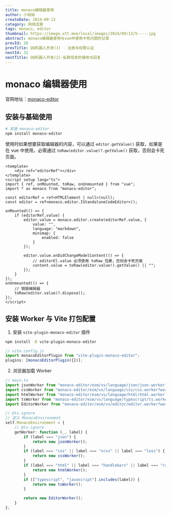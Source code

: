 ```yaml
---
title: monaco编辑器使用
author: 小恸恸
createDate: 2024-09-13
category: 网络互联
tags: monaco, editor
thumbnail: https://image.xtt.moe/local/images/2024/09/13/5----.jpg
abstract: monaco编辑器使用与vue中使用卡死问题的记录
prevId: 28
prevTitle: QQ机器人开发(1) - 注册与权限认证
nextId: 31
nextTitle: QQ机器人开发(2)-私聊信息的接收与回复
---
```


# monaco 编辑器使用

官网地址：[monaco-editor](https://microsoft.github.io/monaco-editor/)

## 安装与基础使用

```bash
# 安装 monaco-editor
npm install monaco-editor
```

使用时如果想要获取编辑器的内容，可以通过 `editor.getValue()` 获取，如果是在 vue 中使用，必需通过 `toRaw(editor.value)?.getValue()` 获取，否则会卡死页面。

```vue
<template>
	<div ref="editorRef"></div>
</template>
<script setup lang="ts">
import { ref, onMounted, toRaw, onUnmounted } from "vue";
import * as monaco from "monaco-editor";

const editorRef = ref<HTMLElement | null>(null);
const editor = ref<monaco.editor.IStandaloneCodeEditor>();

onMounted(() => {
	if (editorRef.value) {
		editor.value = monaco.editor.create(editorRef.value, {
			value: "",
			language: "markdown",
			minimap: {
				enabled: false
			}
		});

		editor.value.onDidChangeModelContent(() => {
			// editorEl.value 必须使用 toRaw 包裹，否则会卡死页面
			content.value = toRaw(editor.value!).getValue() || "";
		});
	}
});
onUnmounted(() => {
	// 销毁编辑器
	toRaw(editor.value)?.dispose();
});
</script>
```

## 安装 Worker 与 Vite 打包配置

1. 安装 `vite-plugin-monaco-editor` 插件

```bash
npm install -D vite-plugin-monaco-editor
```

```js
// vite.config.js
import monacoEditorPlugin from "vite-plugin-monaco-editor";
plugins: [monacoEditorPlugin({})];
```

2. 浏览器加载 Worker

```ts
// main.ts
import jsonWorker from "monaco-editor/esm/vs/language/json/json.worker?worker";
import cssWorker from "monaco-editor/esm/vs/language/css/css.worker?worker";
import htmlWorker from "monaco-editor/esm/vs/language/html/html.worker?worker";
import tsWorker from "monaco-editor/esm/vs/language/typescript/ts.worker?worker";
import EditorWorker from "monaco-editor/esm/vs/editor/editor.worker?worker";

// @ts-ignore
// 定义 MonacoEnvironment
self.MonacoEnvironment = {
	// @ts-ignore
	getWorker: function (_, label) {
		if (label === "json") {
			return new jsonWorker();
		}
		if (label === "css" || label === "scss" || label === "less") {
			return new cssWorker();
		}
		if (label === "html" || label === "handlebars" || label === "razor") {
			return new htmlWorker();
		}
		if (["typescript", "javascript"].includes(label)) {
			return new tsWorker();
		}

		return new EditorWorker();
	}
};
```
